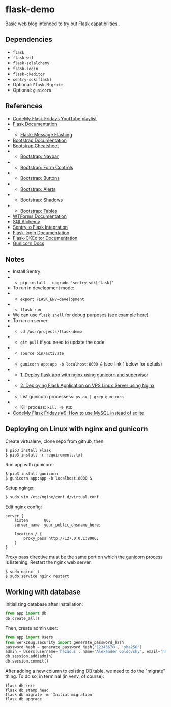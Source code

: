 # flask-demo
Basic web blog intended to try out Flask capatibilities..

## Dependencies
- `flask`
- `flask-wtf`
- `flask-sqlalchemy`
- `flask-login`
- `flask-ckeditor`
- `sentry-sdk[flask]`
- Optional: `Flask-Migrate`
- Optional: `gunicorn`

## References
- [CodeMy Flask Fridays YoutTube playlist](https://www.youtube.com/watch?v=0Qxtt4veJIc&list=PLCC34OHNcOtolz2Vd9ZSeSXWc8Bq23yEz&index=2)
- [Flask Documentation](https://flask.palletsprojects.com/en/2.2.x/#)
- - [Flask: Message Flashing](https://flask.palletsprojects.com/en/2.2.x/patterns/flashing/?highlight=flash)
- [Bootstrap Documentation](https://getbootstrap.com/docs/5.2/getting-started/introduction/)
- [Bootstrap Cheatsheet](https://getbootstrap.com/docs/5.2/examples/cheatsheet/)
- - [Bootstrap: Navbar](https://getbootstrap.com/docs/5.2/components/navbar/#how-it-works)
- - [Bootstrap: Form Controls](https://getbootstrap.com/docs/5.2/forms/form-control/)
- - [Bootstrap: Buttons](https://getbootstrap.com/docs/5.2/components/buttons/)
- - [Bootstrap: Alerts](https://getbootstrap.com/docs/5.2/components/alerts/)
- - [Bootstrap: Shadows](https://getbootstrap.com/docs/5.2/utilities/shadows/)
- - [Bootstrap: Tables](https://getbootstrap.com/docs/5.2/content/tables/)
- [WTForms Documentation](https://wtforms.readthedocs.io/en/3.0.x/)
- [SQLAlchemy](https://www.sqlalchemy.org)
- [Sentry.io Flask Integration](https://docs.sentry.io/platforms/python/guides/flask/)
- [Flask-login Documentation](https://flask-login.readthedocs.io/en/latest/)
- [Flask-CKEditor Documentation](https://flask-ckeditor.readthedocs.io/en/latest/)
- [Gunicorn Docs](https://gunicorn.org/#deployment)

## Notes
- Install Sentry:
- - `pip install --upgrade 'sentry-sdk[flask]'`
- To run in development mode:
- - `export FLASK_ENV=development`
- - `flask run`
- We can use `flask shell` for debug purposes ([see example here](https://youtu.be/8ebIEefhBpM?t=599)).
- To run on server:
- - `cd /usr/projects/flask-demo`
- - `git pull` if you need to update the code
- - `source bin/activate`
- - `gunicorn app:app -b localhost:8000 &` (see link 1 below for details)
- - [1. Deploy flask app with nginx using gunicorn and supervisor](https://medium.com/ymedialabs-innovation/deploy-flask-app-with-nginx-using-gunicorn-and-supervisor-d7a93aa07c18)
- - [2. Deploying Flask Application on VPS Linux Server using Nginx](https://medium.com/geekculture/deploying-flask-application-on-vps-linux-server-using-nginx-a1c4f8ff0010)
- - List gunicorn processess: `ps ax | grep gunicorn`
- - Kill process: `kill -9 PID`
- [CodeMy Flask Fridays #9: How to use MySQL instead of sqlite](https://youtu.be/hQl2wyJvK5k)

## Deploying on Linux with nginx and gunicorn
Create virtualenv, clone repo from github, then:
```
$ pip3 install Flask
$ pip3 install -r requirements.txt
```
Run app with gunicorn:
```
$ pip3 install gunicorn
$ gunicorn app:app -b localhost:8000 &
```
Setup ngingx:
```
$ sudo vim /etc/nginx/conf.d/virtual.conf
```
Edit nginx config:
```
server {
    listen       80;
    server_name  your_public_dnsname_here;

    location / {
        proxy_pass http://127.0.0.1:8000;
    }
}
```
Proxy pass directive must be the same port on which the gunicorn process is listening.
Restart the nginx web server.
```
$ sudo nginx -t
$ sudo service nginx restart
```

## Working with database
Initializing database after installation:
```python
from app import db
db.create_all()
```
Then, create admin user:
```python
from app import Users
from werkzeug.security import generate_password_hash
password_hash = generate_password_hash('12345678', 'sha256')
admin = Users(username='hazadus', name='Alexander Goldovsky', email='hazadus7@gmail.com', is_admin=True, password_hash=password_hash)
db.session.add(admin)
db.session.commit()
```
After adding a new column to existing DB table, we need to do the "migrate" thing. To do so, in terminal (in venv, of course):
```
flask db init
flask db stamp head
flask db migrate -m 'Initial migration'
flask db upgrade
```